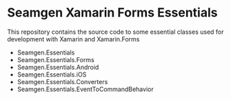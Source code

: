 # Seamgen Xamarin Forms Essentials

This repository contains the source code to some essential classes used for development with Xamarin and Xamarin.Forms

- Seamgen.Essentials
- Seamgen.Essentials.Forms
- Seamgen.Essentials.Android
- Seamgen.Essentials.iOS
- Seamgen.Essentials.Converters
- Seamgen.Essentials.EventToCommandBehavior
